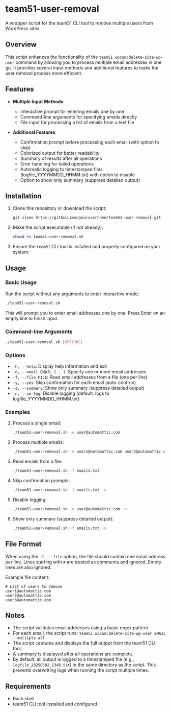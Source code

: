 # team51-user-removal

A wrapper script for the team51 CLI tool to remove multiple users from WordPress sites.

## Overview

This script enhances the functionality of the `team51 wpcom:delete-site-wp-user` command by allowing you to process multiple email addresses in one go. It provides several input methods and additional features to make the user removal process more efficient.

## Features

- **Multiple Input Methods**:
  - Interactive prompt for entering emails one by one
  - Command-line arguments for specifying emails directly
  - File input for processing a list of emails from a text file

- **Additional Features**:
  - Confirmation prompt before processing each email (with option to skip)
  - Colorized output for better readability
  - Summary of results after all operations
  - Error handling for failed operations
  - Automatic logging to timestamped files (logfile_YYYYMMDD_HHMM.txt) with option to disable
  - Option to show only summary (suppress detailed output)

## Installation

1. Clone this repository or download the script:
   ```bash
   git clone https://github.com/yourusername/team51-user-removal.git
   ```

2. Make the script executable (if not already):
   ```bash
   chmod +x team51-user-removal.sh
   ```

3. Ensure the `team51` CLI tool is installed and properly configured on your system.

## Usage

### Basic Usage

Run the script without any arguments to enter interactive mode:

```bash
./team51-user-removal.sh
```

This will prompt you to enter email addresses one by one. Press Enter on an empty line to finish input.

### Command-line Arguments

```bash
./team51-user-removal.sh [OPTIONS]
```

### Options

- `-h, --help`: Display help information and exit
- `-e, --email EMAIL [...]`: Specify one or more email addresses
- `-f, --file FILE`: Read email addresses from a file (one per line)
- `-y, --yes`: Skip confirmation for each email (auto-confirm)
- `-s, --summary`: Show only summary (suppress detailed output)
- `-n, --no-log`: Disable logging (default: logs to logfile_YYYYMMDD_HHMM.txt)

### Examples

1. Process a single email:
   ```bash
   ./team51-user-removal.sh -e user@automattic.com
   ```

2. Process multiple emails:
   ```bash
   ./team51-user-removal.sh -e user1@automattic.com user2@automattic.com
   ```

3. Read emails from a file:
   ```bash
   ./team51-user-removal.sh -f emails.txt
   ```

4. Skip confirmation prompts:
   ```bash
   ./team51-user-removal.sh -f emails.txt -y
   ```

5. Disable logging:
   ```bash
   ./team51-user-removal.sh -e user@automattic.com -n
   ```

6. Show only summary (suppress detailed output):
   ```bash
   ./team51-user-removal.sh -f emails.txt -s
   ```

## File Format

When using the `-f, --file` option, the file should contain one email address per line. Lines starting with `#` are treated as comments and ignored. Empty lines are also ignored.

Example file content:
```
# List of users to remove
user1@automattic.com
user2@automattic.com
user3@automattic.com
```

## Notes

- The script validates email addresses using a basic regex pattern.
- For each email, the script runs: `team51 wpcom:delete-site-wp-user EMAIL --multiple all`
- The script captures and displays the full output from the team51 CLI tool.
- A summary is displayed after all operations are complete.
- By default, all output is logged to a timestamped file (e.g., `logfile_20250502_1348.txt`) in the same directory as the script. This prevents overwriting logs when running the script multiple times.

## Requirements

- Bash shell
- team51 CLI tool installed and configured
